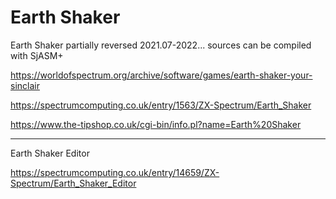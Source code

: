 # Earth Shaker
Earth Shaker
partially reversed 2021.07-2022...
sources can be compiled with SjASM+

https://worldofspectrum.org/archive/software/games/earth-shaker-your-sinclair

https://spectrumcomputing.co.uk/entry/1563/ZX-Spectrum/Earth_Shaker

https://www.the-tipshop.co.uk/cgi-bin/info.pl?name=Earth%20Shaker


------------
Earth Shaker Editor

https://spectrumcomputing.co.uk/entry/14659/ZX-Spectrum/Earth_Shaker_Editor